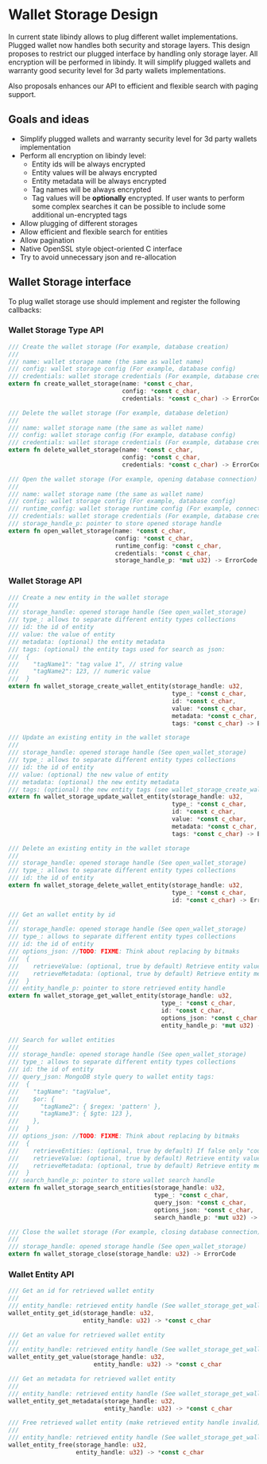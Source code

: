 # Wallet Storage Design

In current state libindy allows to plug different wallet implementations. Plugged wallet now handles both security
and storage layers. This design proposes to restrict our plugged interface by handling only storage layer.
All encryption will be performed in libindy. It will simplify plugged wallets and warranty good security level
for 3d party wallets implementations.

Also proposals enhances our API to efficient and flexible search with paging support.

## Goals and ideas

* Simplify plugged wallets and warranty security level for 3d party wallets implementation
* Perform all encryption on libindy level:
  * Entity ids will be always encrypted
  * Entity values will be always encrypted
  * Entity metadata will be always encrypted
  * Tag names will be always encrypted
  * Tag values will be **optionally** encrypted. If user wants to perform some complex searches it can be possible
    to include some additional un-encrypted tags
* Allow plugging of different storages
* Allow efficient and flexible search for entities
* Allow pagination
* Native OpenSSL style object-oriented C interface
* Try to avoid unnecessary json and re-allocation

## Wallet Storage interface

To plug wallet storage use should implement and register the following callbacks:

### Wallet Storage Type API

```Rust
/// Create the wallet storage (For example, database creation)
///
/// name: wallet storage name (the same as wallet name)
/// config: wallet storage config (For example, database config)
/// credentials: wallet storage credentials (For example, database credentials)
extern fn create_wallet_storage(name: *const c_char,
                                config: *const c_char,
                                credentials: *const c_char) -> ErrorCode
```

```Rust
/// Delete the wallet storage (For example, database deletion)
///
/// name: wallet storage name (the same as wallet name)
/// config: wallet storage config (For example, database config)
/// credentials: wallet storage credentials (For example, database credentials)
extern fn delete_wallet_storage(name: *const c_char,
                                config: *const c_char,
                                credentials: *const c_char) -> ErrorCode
```

```Rust
/// Open the wallet storage (For example, opening database connection)
///
/// name: wallet storage name (the same as wallet name)
/// config: wallet storage config (For example, database config)
/// runtime_config: wallet storage runtime config (For example, connection config)
/// credentials: wallet storage credentials (For example, database credentials)
/// storage_handle_p: pointer to store opened storage handle
extern fn open_wallet_storage(name: *const c_char,
                              config: *const c_char,
                              runtime_config: *const c_char,
                              credentials: *const c_char,
                              storage_handle_p: *mut u32) -> ErrorCode
```

### Wallet Storage API

```Rust
/// Create a new entity in the wallet storage
///
/// storage_handle: opened storage handle (See open_wallet_storage)
/// type_: allows to separate different entity types collections
/// id: the id of entity
/// value: the value of entity
/// metadata: (optional) the entity metadata
/// tags: (optional) the entity tags used for search as json: 
///  {
///    "tagName1": "tag value 1", // string value
///    "tagName2": 123, // numeric value
///  }
extern fn wallet_storage_create_wallet_entity(storage_handle: u32,
                                              type_: *const c_char,
                                              id: *const c_char,
                                              value: *const c_char,
                                              metadata: *const c_char,
                                              tags: *const c_char) -> ErrorCode
```

```Rust
/// Update an existing entity in the wallet storage
///
/// storage_handle: opened storage handle (See open_wallet_storage)
/// type_: allows to separate different entity types collections
/// id: the id of entity
/// value: (optional) the new value of entity
/// metadata: (optional) the new entity metadata
/// tags: (optional) the new entity tags (see wallet_storage_create_wallet_entity)
extern fn wallet_storage_update_wallet_entity(storage_handle: u32,
                                              type_: *const c_char,
                                              id: *const c_char,
                                              value: *const c_char,
                                              metadata: *const c_char,
                                              tags: *const c_char) -> ErrorCode
```

```Rust
/// Delete an existing entity in the wallet storage
///
/// storage_handle: opened storage handle (See open_wallet_storage)
/// type_: allows to separate different entity types collections
/// id: the id of entity
extern fn wallet_storage_delete_wallet_entity(storage_handle: u32,
                                              type_: *const c_char,
                                              id: *const c_char) -> ErrorCode
```

```Rust
/// Get an wallet entity by id
///
/// storage_handle: opened storage handle (See open_wallet_storage)
/// type_: allows to separate different entity types collections
/// id: the id of entity
/// options_json: //TODO: FIXME: Think about replacing by bitmaks
///  {
///    retrieveValue: (optional, true by default) Retrieve entity value,
///    retrieveMetadata: (optional, true by default) Retrieve entity metadata
///  }
/// entity_handle_p: pointer to store retrieved entity handle
extern fn wallet_storage_get_wallet_entity(storage_handle: u32,
                                           type_: *const c_char,
                                           id: *const c_char,
                                           options_json: *const c_char,
                                           entity_handle_p: *mut u32) -> ErrorCode
```

```Rust
/// Search for wallet entities
///
/// storage_handle: opened storage handle (See open_wallet_storage)
/// type_: allows to separate different entity types collections
/// id: the id of entity
/// query_json: MongoDB style query to wallet entity tags:
///  {
///    "tagName": "tagValue",
///    $or: {
///      "tagName2": { $regex: 'pattern' },
///      "tagName3": { $gte: 123 },
///    },
///  }
/// options_json: //TODO: FIXME: Think about replacing by bitmaks
///  {
///    retrieveEntities: (optional, true by default) If false only "counts" will be calculated,
///    retrieveValue: (optional, true by default) Retrieve entity value,
///    retrieveMetadata: (optional, true by default) Retrieve entity metadata
///  }
/// search_handle_p: pointer to store wallet search handle
extern fn wallet_storage_search_entities(storage_handle: u32,
                                         type_: *const c_char,
                                         query_json: *const c_char,
                                         options_json: *const c_char,
                                         search_handle_p: *mut u32) -> ErrorCode
```

```Rust
/// Close the wallet storage (For example, closing database connection)
///
/// storage_handle: opened storage handle (See open_wallet_storage)
extern fn wallet_storage_close(storage_handle: u32) -> ErrorCode
```

### Wallet Entity API

```Rust
/// Get an id for retrieved wallet entity
///
/// entity_handle: retrieved entity handle (See wallet_storage_get_wallet_entity)
wallet_entity_get_id(storage_handle: u32,
                     entity_handle: u32) -> *const c_char
```

```Rust
/// Get an value for retrieved wallet entity
///
/// entity_handle: retrieved entity handle (See wallet_storage_get_wallet_entity)
wallet_entity_get_value(storage_handle: u32,
                        entity_handle: u32) -> *const c_char
```

```Rust
/// Get an metadata for retrieved wallet entity
///
/// entity_handle: retrieved entity handle (See wallet_storage_get_wallet_entity)
wallet_entity_get_metadata(storage_handle: u32,
                           entity_handle: u32) -> *const c_char
```

```Rust
/// Free retrieved wallet entity (make retrieved entity handle invalid)
///
/// entity_handle: retrieved entity handle (See wallet_storage_get_wallet_entity)
wallet_entity_free(storage_handle: u32,
                   entity_handle: u32) -> *const c_char
```
